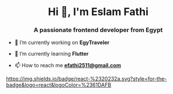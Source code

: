 <h1 align="center">Hi 👋, I'm Eslam Fathi</h1>
<h3 align="center">A passionate frontend developer from Egypt</h3>

- 🔭 I’m currently working on **EgyTraveler**

- 🌱 I’m currently learning **Flutter**

- 📫 How to reach me **efathi2511@gmail.com**


https://img.shields.io/badge/react-%2320232a.svg?style=for-the-badge&logo=react&logoColor=%2361DAFB
